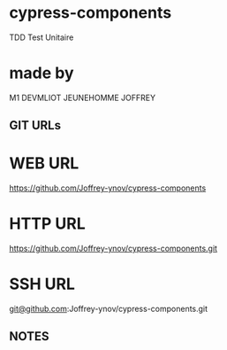 # cypress-components
TDD Test Unitaire

# made by
M1 DEVMLIOT JEUNEHOMME JOFFREY

## GIT URLs
# WEB URL
https://github.com/Joffrey-ynov/cypress-components
# HTTP URL
https://github.com/Joffrey-ynov/cypress-components.git
# SSH URL
git@github.com:Joffrey-ynov/cypress-components.git



## NOTES
